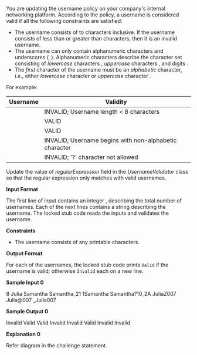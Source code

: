 You are updating the username policy on your company's internal networking platform. According to the policy, a username is considered valid if all the following constraints are satisfied:

*   The username consists of to characters inclusive. If the username consists of less than or greater than characters, then it is an invalid username.
*   The username can only contain alphanumeric characters and underscores (`_`). Alphanumeric characters describe the character set consisting of _lowercase_ characters , _uppercase_ characters , and digits .
*   The _first_ character of the username must be an _alphabetic_ character, i.e., either _lowercase_ character or _uppercase_ character .

For example:

| Username | Validity |
| --- | --- |
|     | INVALID; Username length < 8 characters |
|     | VALID |
|     | VALID |
|     | INVALID; Username begins with non-alphabetic character |
|     | INVALID; '?' character not allowed |

Update the value of _regularExpression_ field in the _UsernameValidator_ class so that the regular expression only matches with valid usernames.

**Input Format**

The first line of input contains an integer , describing the total number of usernames. Each of the next lines contains a string describing the username. The locked stub code reads the inputs and validates the username.

**Constraints**

*   The username consists of any printable characters.

**Output Format**

For each of the usernames, the locked stub code prints `Valid` if the username is valid; otherwise `Invalid` each on a new line.

**Sample Input 0**

8
Julia
Samantha
Samantha\_21
1Samantha
Samantha?10\_2A
JuliaZ007
Julia@007
\_Julia007

**Sample Output 0**

Invalid
Valid
Valid
Invalid
Invalid
Valid
Invalid
Invalid

**Explanation 0**

Refer diagram in the challenge statement.